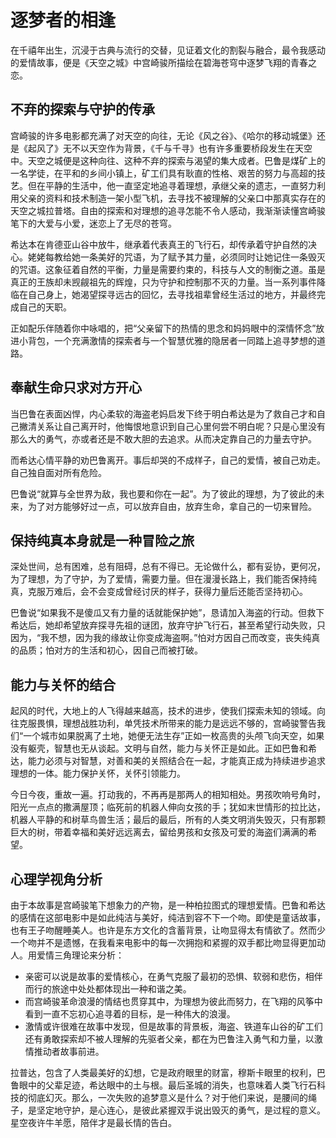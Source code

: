 # 逐梦者的相逢

在千禧年出生，沉浸于古典与流行的交替，见证着文化的割裂与融合，最令我感动的爱情故事，便是《天空之城》中宫崎骏所描绘在碧海苍穹中逐梦飞翔的青春之恋。

## 不弃的探索与守护的传承

宫崎骏的许多电影都充满了对天空的向往，无论《风之谷》、《哈尔的移动城堡》还是《起风了》无不以天空作为背景，《千与千寻》也有许多重要桥段发生在天空中。天空之城便是这种向往、这种不弃的探索与渴望的集大成者。巴鲁是煤矿上的一名学徒，在平和的乡间小镇上，矿工们具有耿直的性格、艰苦的努力与高超的技艺。但在平静的生活中，他一直坚定地追寻着理想，承继父亲的遗志，一直努力利用父亲的资料和技术制造一架小型飞机，去寻找不被理解的父亲口中那真实存在的天空之城拉普塔。自由的探索和对理想的追寻怎能不令人感动，我渐渐读懂宫崎骏笔下的大爱与小爱，迷恋上了无尽的苍穹。

希达本在肯德亚山谷中放牛，继承着代表真王的飞行石，却传承着守护自然的决心。姥姥每教给她一条美好的咒语，为了赋予其力量，必须同时让她记住一条毁灭的咒语。这象征着自然的平衡，力量是需要约束的，科技与人文的制衡之道。虽是真正的王族却未觊觎祖先的辉煌，只为守护和控制那不灭的力量。当一系列事件降临在自己身上，她渴望探寻远古的回忆，去寻找祖辈曾经生活过的地方，并最终完成自己的天职。

正如配乐伴随着你中咏唱的，把“父亲留下的热情的思念和妈妈眼中的深情怀念”放进小背包，一个充满激情的探索者与一个智慧优雅的隐居者一同踏上追寻梦想的道路。

## 奉献生命只求对方开心

当巴鲁在表面凶悍，内心柔软的海盗老妈启发下终于明白希达是为了救自己才和自己撇清关系让自己离开时，他悔恨地意识到自己心里何尝不明白呢？只是心里没有那么大的勇气，亦或者还是不敢大胆的去追求。从而决定靠自己的力量去守护。

而希达心情平静的劝巴鲁离开。事后却哭的不成样子，自己的爱情，被自己劝走。自己独自面对所有危险。

巴鲁说“就算与全世界为敌，我也要和你在一起”。为了彼此的理想，为了彼此的未来，为了对方能够好过一点，可以放弃自由，放弃生命，拿自己的一切来冒险。

## 保持纯真本身就是一种冒险之旅

深处世间，总有困难，总有阻碍，总有不得已。无论做什么，都有妥协，更何况，为了理想，为了守护，为了爱情，需要力量。但在漫漫长路上，我们能否保持纯真，克服万难后，会不会变成曾经讨厌的样子，获得力量后还能否坚持初心。

巴鲁说“如果我不是傻瓜又有力量的话就能保护她”，恳请加入海盗的行动。但救下希达后，她却希望放弃探寻先祖的谜团，放弃守护飞行石，甚至希望行动失败，只因为，“我不想，因为我的缘故让你变成海盗啊。”怕对方因自己而改变，丧失纯真的品质；怕对方的生活和初心，因自己而被打破。

## 能力与关怀的结合

起风的时代，大地上的人飞得越来越高，技术的进步，使我们探索未知的领域。向往克服畏惧，理想战胜功利，单凭技术所带来的能力是远远不够的，宫崎骏警告我们“一个城市如果脱离了土地，她便无法生存”正如一枚高贵的头颅飞向天空，如果没有躯壳，智慧也无从谈起。文明与自然，能力与关怀正是如此。正如巴鲁和希达，能力必须与对智慧，对善和美的关照结合在一起，才能真正成为持续进步追求理想的一体。能力保护关怀，关怀引领能力。

今日今夜，重故一遍。打动我的，不再再是那两人的相知相处。男孩吹响号角时，阳光一点点的撒满屋顶；临死前的机器人伸向女孩的手；犹如末世情形的拉比达，机器人平静的和树草鸟兽生活；最后的最后，所有的人类文明消失毁灭，只有那颗巨大的树，带着幸福和美好远远离去，留给男孩和女孩及可爱的海盗们满满的希望。

## 心理学视角分析

由于本故事是宫崎骏笔下想象力的产物，是一种柏拉图式的理想爱情。巴鲁和希达的感情在这部电影中是如此纯洁与美好，纯洁到容不下一个吻。即使是童话故事，也有王子吻醒睡美人。也许是东方文化的含蓄背景，让吻显得太有情欲了。然而少一个吻并不是遗憾，在我看来电影中的每一次拥抱和紧握的双手都比吻显得更加动人。用爱情三角理论来分析：

- 亲密可以说是故事的爱情核心，在勇气克服了最初的恐惧、软弱和悲伤，相伴而行的旅途中处处都体现出一种和谐之美。
- 而宫崎骏革命浪漫的情结也贯穿其中，为理想为彼此而努力，在飞翔的风筝中看到一直不忘初心追寻着的目标，是一种伟大的浪漫。
- 激情或许很难在故事中发现，但是故事的背景板，海盗、铁道车山谷的矿工们还有勇敢探索却不被人理解的先驱者父亲，都在为巴鲁注入勇气和力量，以激情推动者故事前进。

拉普达，包含了人类最美好的幻想，它是政府眼里的财富，穆斯卡眼里的权利，巴鲁眼中的父辈足迹，希达眼中的土与根。最后圣城的消失，也意味着人类飞行石科技的彻底幻灭。那么，一次失败的追梦意义是什么？对于他们来说，是腰间的绳子，是坚定地守护，是心连心，是彼此紧握双手说出毁灭的勇气，是过程的意义。星空夜许牛羊愿，陪伴才是最长情的告白。
